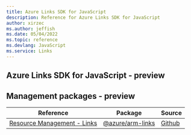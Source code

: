 ```yaml
---
title: Azure Links SDK for JavaScript
description: Reference for Azure Links SDK for JavaScript
author: xirzec
ms.author: jeffish
ms.date: 05/04/2022
ms.topic: reference
ms.devlang: JavaScript
ms.service: Links
---
```

## Azure Links SDK for JavaScript - preview
## Management packages - preview
| Reference | Package | Source |
|---|---|---|
|[Resource Management - Links](javascript/api/overview/azure/arm-links-readme)|[@azure/arm-links](https://www.npmjs.com/package/@azure/arm-links)|[Github](https://github.com/Azure/azure-sdk-for-js/blob/main/sdk/links/arm-links)|

